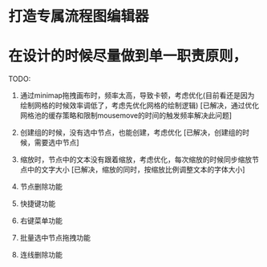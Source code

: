 # 打造专属流程图编辑器

# 在设计的时候尽量做到单一职责原则，

TODO:

1. 通过minimap拖拽画布时，频率太高，导致卡顿，考虑优化(目前看还是因为绘制网格的时候效率调低了，考虑先优化网格的绘制逻辑) [已解决，通过优化网格池的缓存策略和限制mousemove的时间的触发频率解决此问题]

2. 创建组的时候，没有选中节点，也能创建，考虑优化 [已解决，创建组的时候，需要选中节点]

3. 缩放时，节点中的文本没有跟着缩放，考虑优化，每次缩放的时候同步缩放节点中的文字大小 [已解决，缩放的同时，按缩放比例调整文本的字体大小]

4. 节点删除功能

5. 快捷键功能

6. 右键菜单功能

7. 批量选中节点拖拽功能

8. 连线删除功能
